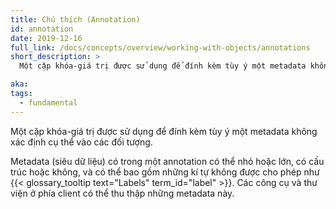 ```yaml
---
title: Chú thích (Annotation)
id: annotation
date: 2019-12-16
full_link: /docs/concepts/overview/working-with-objects/annotations
short_description: >
  Một cặp khóa-giá trị được sử dụng để đính kèm tùy ý một metadata không xác định cụ thể vào các đối tượng.

aka:
tags:
  - fundamental
---
```


Một cặp khóa-giá trị được sử dụng để đính kèm tùy ý một metadata không xác định cụ thể vào các đối tượng.

<!--more-->

Metadata (siêu dữ liệu) có trong một annotation có thể nhỏ hoặc lớn, có cấu trúc hoặc không, và có thể bao gồm những kí tự không được cho phép như {{< glossary_tooltip text="Labels" term_id="label" >}}. Các công cụ và thư viện ở phía client có thể thu thập những metadata này.